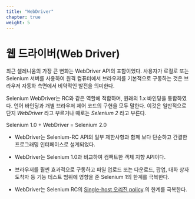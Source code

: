 ```yaml
---
title: "WebDriver"
chapter: true
weight: 5
---
```


# 웹 드라이버(Web Driver)

최근 셀레니움의 가장 큰 변화는 WebDriver API의 포함이었다. 사용자가 로컬로 또는 Selenium 서버를 사용하여 
원격 컴퓨터에서 브라우저를 기본적으로 구동하는 것은 브라우저 자동화 측면에서 비약적인 발전을 의미한다.

Selenium WebDriver는 RC와 같은 역할에 적합하며, 원래의 1.x 바인딩을 통합하였다.
언어 바인딩과 개별 브라우저 제어 코드의 구현을 모두 말한다.
이것은 일반적으로 단지 _WebDriver_ 라고 부르거나 때로는 _Selenium 2_ 라고 부른다.

Selenium 1.0 + WebDriver = Selenium 2.0

* WebDriver는 Selenium-RC API의 일부 제한사항과 함께 보다 단순하고 간결한 프로그래밍 인터페이스로 설계되었다.

* WebDriver는 Selenium 1.0과 비교하여 컴팩트한 객체 지향 API이다.

* 브라우저를 훨씬 효과적으로 구동하고 파일 업로드 또는 다운로드, 팝업, 대화 상자 도착자 등 기능 테스트 범위에 
영향을 준 Selenium 1의 한계를 극복한다.


* WebDriver는 Selenium RC의
[Single-host 오리진 policy](//en.wikipedia.org/wiki/Same-origin_policy).의 한계를 극복한다.

